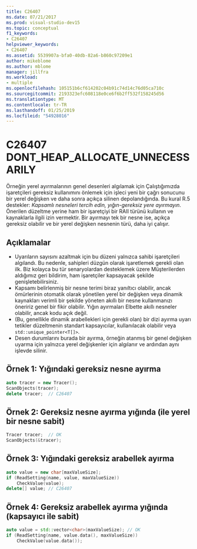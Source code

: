 ```yaml
---
title: C26407
ms.date: 07/21/2017
ms.prod: visual-studio-dev15
ms.topic: conceptual
f1_keywords:
- C26407
helpviewer_keywords:
- C26407
ms.assetid: 5539907a-bfa0-40db-82a6-b860c97209e1
author: mikeblome
ms.author: mblome
manager: jillfra
ms.workload:
- multiple
ms.openlocfilehash: 105151b6cf614202c04b91c74d14c76d05ca710c
ms.sourcegitcommit: 2193323efc608118e0ce6f6b2ff532f158245d56
ms.translationtype: MT
ms.contentlocale: tr-TR
ms.lasthandoff: 01/25/2019
ms.locfileid: "54928016"
---
```

# <a name="c26407-dontheapallocateunnecessarily"></a>C26407 DONT_HEAP_ALLOCATE_UNNECESSARILY
Örneğin yerel ayırmalarının genel desenleri algılamak için Çalıştığımızda işaretçileri gereksiz kullanımını önlemek için işleci yeni bir çağrı sonucunu bir yerel değişken ve daha sonra açıkça silinen depolandığında. Bu kural R.5 destekler: *Kapsamlı nesneleri tercih edin, yığın-gereksiz yere ayırmayın*. Önerilen düzeltme yerine ham bir işaretçiyi bir RAII türünü kullanın ve kaynaklarla ilgili izin vermektir. Bir ayırmayı tek bir nesne ise, açıkça gereksiz olabilir ve bir yerel değişken nesnenin türü, daha iyi çalışır.

## <a name="remarks"></a>Açıklamalar
- Uyarıların sayısını azaltmak için bu düzeni yalnızca sahibi işaretçileri algılandı. Bu nedenle, sahipleri düzgün olarak işaretlemek gerekli olan ilk. Biz kolayca bu tür senaryolardan desteklemek üzere Müşterilerden aldığımız geri bildirim, ham işaretçiler kapsayacak şekilde genişletebilirsiniz.
- Kapsamı belirlenmiş bir nesne terimi biraz yanıltıcı olabilir, ancak ömürlerinin otomatik olarak yönetilen yerel bir değişken veya dinamik kaynakları verimli bir şekilde yöneten akıllı bir nesne kullanmanızı öneririz genel bir fikir olabilir. Yığın ayırmaları Elbette akıllı nesneler olabilir, ancak kodu açık değil.
- (Bu, genellikle dinamik arabellekleri için gerekli olan) bir dizi ayırma uyarı tetikler düzeltmenin standart kapsayıcılar, kullanılacak olabilir veya `std::unique_pointer<T[]>`.
- Desen durumlarını burada bir ayırma, örneğin atanmış bir genel değişken uyarma için yalnızca yerel değişkenler için algılanır ve ardından aynı işlevde silinir.

## <a name="example-1-unnecessary-object-allocation-on-heap"></a>Örnek 1: Yığındaki gereksiz nesne ayırma
```cpp
auto tracer = new Tracer();
ScanObjects(tracer);
delete tracer;  // C26407
```

## <a name="example-2-unnecessary-object-allocation-on-heap-fixed-with-local-object"></a>Örnek 2: Gereksiz nesne ayırma yığında (ile yerel bir nesne sabit)
```cpp
Tracer tracer;  // OK
ScanObjects(&tracer);
```

## <a name="example-3-unnecessary-buffer-allocation-on-heap"></a>Örnek 3: Yığındaki gereksiz arabellek ayırma
```cpp
auto value = new char[maxValueSize];
if (ReadSetting(name, value, maxValueSize))
    CheckValue(value);
delete[] value; // C26407
```
## <a name="example-4-unnecessary-buffer-allocation-on-the-heap-fixed-with-container"></a>Örnek 4: Gereksiz arabellek ayırma yığında (kapsayıcı ile sabit)
```cpp
auto value = std::vector<char>(maxValueSize); // OK
if (ReadSetting(name, value.data(), maxValueSize))
    CheckValue(value.data());
```
